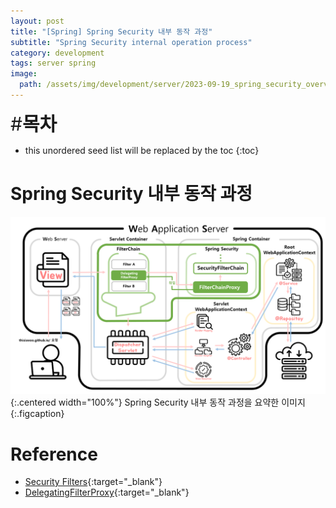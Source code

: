 ```yaml
---
layout: post
title: "[Spring] Spring Security 내부 동작 과정"
subtitle: "Spring Security internal operation process"
category: development
tags: server spring
image:
  path: /assets/img/development/server/2023-09-19_spring_security_overview/spring_security_cover.png
---
```


<span style="font-size:30px;">\#**목차**</span>
* this unordered seed list will be replaced by the toc
{:toc}

# Spring Security 내부 동작 과정
![](/assets/img/development/server/2024-04-30_spring_security_process/springsecurity_architechture.png){:.centered width="100%"}
Spring Security 내부 동작 과정을 요약한 이미지
{:.figcaption}

# Reference
- [Security Filters](https://docs.spring.io/spring-security/reference/servlet/architecture.html#servlet-security-filters){:target="_blank"}
- [DelegatingFilterProxy](https://docs.spring.io/spring-security/reference/servlet/architecture.html#servlet-delegatingfilterproxy){:target="_blank"}

















